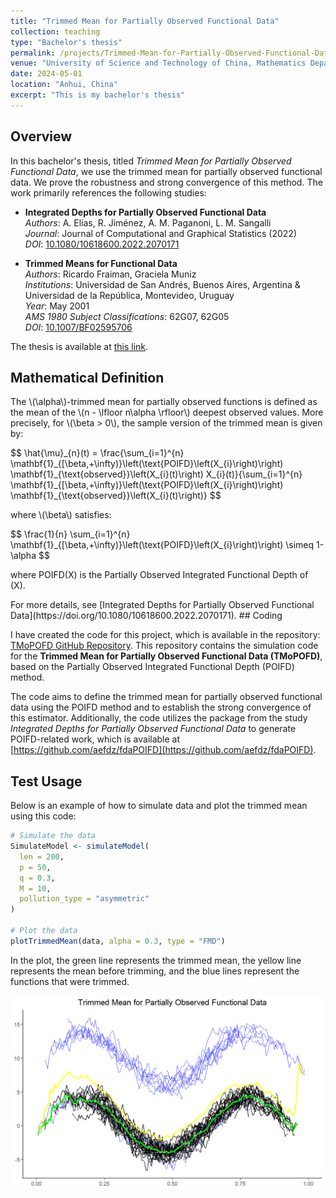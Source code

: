 ```yaml
---
title: "Trimmed Mean for Partially Observed Functional Data"
collection: teaching
type: "Bachelor's thesis"
permalink: /projects/Trimmed-Mean-for-Partially-Observed-Functional-Data
venue: "University of Science and Technology of China, Mathematics Department"
date: 2024-05-01
location: "Anhui, China"
excerpt: "This is my bachelor's thesis"
---
```

## Overview

In this bachelor's thesis, titled *Trimmed Mean for Partially Observed Functional Data*, we use the trimmed mean for partially observed functional data. We prove the robustness and strong convergence of this method. The work primarily references the following studies:

- **Integrated Depths for Partially Observed Functional Data**  
  *Authors*: A. Elías, R. Jiménez, A. M. Paganoni, L. M. Sangalli  
  *Journal*: Journal of Computational and Graphical Statistics (2022)  
  *DOI*: [10.1080/10618600.2022.2070171](https://doi.org/10.1080/10618600.2022.2070171)

- **Trimmed Means for Functional Data**  
  *Authors*: Ricardo Fraiman, Graciela Muniz  
  *Institutions*: Universidad de San Andrés, Buenos Aires, Argentina & Universidad de la República, Montevideo, Uruguay  
  *Year*: May 2001  
  *AMS 1980 Subject Classifications*: 62G07, 62G05  
  *DOI*: [10.1007/BF02595706](https://doi.org/10.1007/BF02595706)

The thesis is available at [this link](https://arxiv.org/abs/2408.13062).

## Mathematical Definition
<script type="text/javascript" async
    src="https://cdn.jsdelivr.net/npm/mathjax@3/es5/tex-mml-chtml.js">
  </script>
<div class="mathjax-content">
The \(\alpha\)-trimmed mean for partially observed functions is defined as the mean of the \(n - \lfloor n\alpha \rfloor\) deepest observed values. More precisely, for \(\beta > 0\), the sample version of the trimmed mean is given by:

  <p>
    $$ \hat{\mu}_{n}(t) = \frac{\sum_{i=1}^{n} \mathbf{1}_{[\beta,+\infty)}\left(\text{POIFD}\left(X_{i}\right)\right) \mathbf{1}_{\text{observed}}\left(X_{i}(t)\right) X_{i}(t)}{\sum_{i=1}^{n} \mathbf{1}_{[\beta,+\infty)}\left(\text{POIFD}\left(X_{i}\right)\right) \mathbf{1}_{\text{observed}}\left(X_{i}(t)\right)} $$
  </p>
  <p>where \(\beta\) satisfies:</p>
  <p>
    $$ \frac{1}{n} \sum_{i=1}^{n} \mathbf{1}_{[\beta,+\infty)}\left(\text{POIFD}\left(X_{i}\right)\right) \simeq 1-\alpha $$
  </p>

where POIFD(X) is the Partially Observed Integrated Functional Depth of \(X\).
</div>
For more details, see [Integrated Depths for Partially Observed Functional Data](https://doi.org/10.1080/10618600.2022.2070171).
## Coding

I have created the code for this project, which is available in the repository: [TMoPOFD GitHub Repository](https://github.com/Yixiao-Wang-Stats/TMoPOFD). This repository contains the simulation code for the **Trimmed Mean for Partially Observed Functional Data (TMoPOFD)**, based on the Partially Observed Integrated Functional Depth (POIFD) method.

The code aims to define the trimmed mean for partially observed functional data using the POIFD method and to establish the strong convergence of this estimator. Additionally, the code utilizes the package from the study *Integrated Depths for Partially Observed Functional Data* to generate POIFD-related work, which is available at [https://github.com/aefdz/fdaPOIFD](https://github.com/aefdz/fdaPOIFD).

## Test Usage

Below is an example of how to simulate data and plot the trimmed mean using this code:

```r
# Simulate the data
SimulateModel <- simulateModel(
  len = 200,
  p = 50,
  q = 0.3,
  M = 10,
  pollution_type = "asymmetric"
)

# Plot the data
plotTrimmedMean(data, alpha = 0.3, type = "FMD")
```
In the plot, the green line represents the trimmed mean, the yellow line represents the mean before trimming, and the blue lines represent the functions that were trimmed.

<img src="/images/trimmedmean.png" style="display: block; margin: auto;" />

